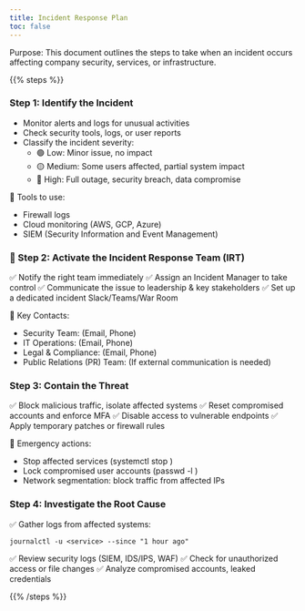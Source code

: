 ```yaml
---
title: Incident Response Plan
toc: false
---
```


Purpose: This document outlines the steps to take when an incident occurs affecting company security, services, or infrastructure.

{{% steps %}}

### Step 1: Identify the Incident

- Monitor alerts and logs for unusual activities
- Check security tools, logs, or user reports
- Classify the incident severity:
    - 🟢 Low: Minor issue, no impact
    - 🟡 Medium: Some users affected, partial system impact
    - 🔴 High: Full outage, security breach, data compromise

📌 Tools to use:
- Firewall logs
- Cloud monitoring (AWS, GCP, Azure)
- SIEM (Security Information and Event Management)

### 📌 Step 2: Activate the Incident Response Team (IRT)

✅ Notify the right team immediately
✅ Assign an Incident Manager to take control
✅ Communicate the issue to leadership & key stakeholders
✅ Set up a dedicated incident Slack/Teams/War Room

📌 Key Contacts:
- Security Team: (Email, Phone)
- IT Operations: (Email, Phone)
- Legal & Compliance: (Email, Phone)
- Public Relations (PR) Team: (If external communication is needed)

### Step 3: Contain the Threat

✅ Block malicious traffic, isolate affected systems
✅ Reset compromised accounts and enforce MFA
✅ Disable access to vulnerable endpoints
✅ Apply temporary patches or firewall rules

📌 Emergency actions:
- Stop affected services (systemctl stop <service>)
- Lock compromised user accounts (passwd -l <user>)
- Network segmentation: block traffic from affected IPs

### Step 4: Investigate the Root Cause

✅ Gather logs from affected systems:
```
journalctl -u <service> --since "1 hour ago"
```
✅ Review security logs (SIEM, IDS/IPS, WAF)
✅ Check for unauthorized access or file changes
✅ Analyze compromised accounts, leaked credentials

{{% /steps %}}